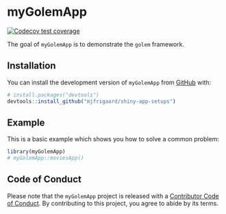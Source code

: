 
<!-- README.md is generated from README.Rmd. Please edit that file -->

# myGolemApp

<!-- badges: start -->

[![Codecov test
coverage](https://codecov.io/gh/mjfrigaard/shiny-app-setups/branch/main/graph/badge.svg)](https://app.codecov.io/gh/mjfrigaard/shiny-app-setups?branch=main)
<!-- badges: end -->

The goal of `myGolemApp` is to demonstrate the `golem` framework.

## Installation

You can install the development version of `myGolemApp` from
[GitHub](https://github.com/) with:

``` r
# install.packages("devtools")
devtools::install_github("mjfrigaard/shiny-app-setups")
```

## Example

This is a basic example which shows you how to solve a common problem:

``` r
library(myGolemApp)
# myGolemApp::moviesApp()
```

## Code of Conduct

Please note that the `myGolemApp` project is released with a
[Contributor Code of
Conduct](https://contributor-covenant.org/version/2/1/CODE_OF_CONDUCT.html).
By contributing to this project, you agree to abide by its terms.
